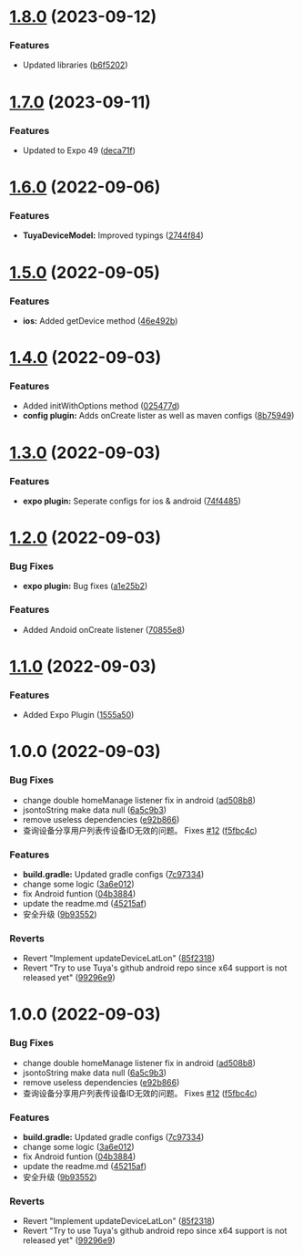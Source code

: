 # [1.8.0](https://github.com/artalat/react-native-tuya/compare/v1.7.0...v1.8.0) (2023-09-12)

### Features

*   Updated libraries ([b6f5202](https://github.com/artalat/react-native-tuya/commit/b6f52021e4ad8a1240c905e832d504e9fdbea3d9))

# [1.7.0](https://github.com/artalat/react-native-tuya/compare/v1.6.0...v1.7.0) (2023-09-11)

### Features

*   Updated to Expo 49 ([deca71f](https://github.com/artalat/react-native-tuya/commit/deca71f7c613891eea21b30ea8935730a5d5106a))

# [1.6.0](https://github.com/artalat/react-native-tuya/compare/v1.5.0...v1.6.0) (2022-09-06)

### Features

*   **TuyaDeviceModel:** Improved typings ([2744f84](https://github.com/artalat/react-native-tuya/commit/2744f84bf81d42b196c1a63bad6dd35b26af21b1))

# [1.5.0](https://github.com/artalat/react-native-tuya/compare/v1.4.0...v1.5.0) (2022-09-05)

### Features

*   **ios:** Added getDevice method ([46e492b](https://github.com/artalat/react-native-tuya/commit/46e492bfefdfb9a428ec3dd00f332a64475d85a2))

# [1.4.0](https://github.com/artalat/react-native-tuya/compare/v1.3.0...v1.4.0) (2022-09-03)

### Features

*   Added initWithOptions method ([025477d](https://github.com/artalat/react-native-tuya/commit/025477dd042c4e88a0764520c181e405de4029f1))
*   **config plugin:** Adds onCreate lister as well as maven configs ([8b75949](https://github.com/artalat/react-native-tuya/commit/8b75949564ca14d29588c325eff361f638332fe4))

# [1.3.0](https://github.com/artalat/react-native-tuya/compare/v1.2.0...v1.3.0) (2022-09-03)

### Features

*   **expo plugin:** Seperate configs for ios & android ([74f4485](https://github.com/artalat/react-native-tuya/commit/74f4485bef395bdd4f777df38e96b65ed8a0daa2))

# [1.2.0](https://github.com/artalat/react-native-tuya/compare/v1.1.0...v1.2.0) (2022-09-03)

### Bug Fixes

*   **expo plugin:** Bug fixes ([a1e25b2](https://github.com/artalat/react-native-tuya/commit/a1e25b23d63eb6312d09cf638d50287273041082))

### Features

*   Added Andoid onCreate listener ([70855e8](https://github.com/artalat/react-native-tuya/commit/70855e887f96a1240f64c8f16bdeb4ab77a72b87))

# [1.1.0](https://github.com/artalat/react-native-tuya/compare/v1.0.0...v1.1.0) (2022-09-03)

### Features

*   Added Expo Plugin ([1555a50](https://github.com/artalat/react-native-tuya/commit/1555a5021f242b01780f4839bf705885346b18e6))

# 1.0.0 (2022-09-03)

### Bug Fixes

*   change double homeManage listener fix in android ([ad508b8](https://github.com/artalat/react-native-tuya/commit/ad508b86798aa1bfc603e31a1d6ad27a6edcb513))
*   jsontoString make data null ([6a5c9b3](https://github.com/artalat/react-native-tuya/commit/6a5c9b3818b303b72d094aee54b9f486dfd2faca))
*   remove useless   dependencies ([e92b866](https://github.com/artalat/react-native-tuya/commit/e92b8660966b4903d65e00c7e5d91b1747cd9290))
*   查询设备分享用户列表传设备ID无效的问题。 Fixes [#12](https://github.com/artalat/react-native-tuya/issues/12) ([f5fbc4c](https://github.com/artalat/react-native-tuya/commit/f5fbc4c2c03bbb4f752d1065b251f9640f84ad76))

### Features

*   **build.gradle:** Updated gradle configs ([7c97334](https://github.com/artalat/react-native-tuya/commit/7c97334d9b41a2ba6d5fed15b91500b0ce01c8a0))
*   change some logic ([3a6e012](https://github.com/artalat/react-native-tuya/commit/3a6e0127fe33adee52a81b300b3e10035d6ec555))
*   fix Android funtion ([04b3884](https://github.com/artalat/react-native-tuya/commit/04b388486e950b89e43a1a19082b569815367533))
*   update the readme.md ([45215af](https://github.com/artalat/react-native-tuya/commit/45215af1e870b82b898a00c144589efd5ca12d78))
*   安全升级 ([9b93552](https://github.com/artalat/react-native-tuya/commit/9b9355212069c3fdf270d77fd37f952c4cc238cc))

### Reverts

*   Revert "Implement updateDeviceLatLon" ([85f2318](https://github.com/artalat/react-native-tuya/commit/85f23186ec8393f69f2bdb70feef96e61c126b74))
*   Revert "Try to use Tuya's github android repo since x64 support is not released yet" ([99296e9](https://github.com/artalat/react-native-tuya/commit/99296e9e893cacd4a0b6b2671aed9eb494b0cb28))

# 1.0.0 (2022-09-03)

### Bug Fixes

*   change double homeManage listener fix in android ([ad508b8](https://github.com/artalat/react-native-tuya/commit/ad508b86798aa1bfc603e31a1d6ad27a6edcb513))
*   jsontoString make data null ([6a5c9b3](https://github.com/artalat/react-native-tuya/commit/6a5c9b3818b303b72d094aee54b9f486dfd2faca))
*   remove useless   dependencies ([e92b866](https://github.com/artalat/react-native-tuya/commit/e92b8660966b4903d65e00c7e5d91b1747cd9290))
*   查询设备分享用户列表传设备ID无效的问题。 Fixes [#12](https://github.com/artalat/react-native-tuya/issues/12) ([f5fbc4c](https://github.com/artalat/react-native-tuya/commit/f5fbc4c2c03bbb4f752d1065b251f9640f84ad76))

### Features

*   **build.gradle:** Updated gradle configs ([7c97334](https://github.com/artalat/react-native-tuya/commit/7c97334d9b41a2ba6d5fed15b91500b0ce01c8a0))
*   change some logic ([3a6e012](https://github.com/artalat/react-native-tuya/commit/3a6e0127fe33adee52a81b300b3e10035d6ec555))
*   fix Android funtion ([04b3884](https://github.com/artalat/react-native-tuya/commit/04b388486e950b89e43a1a19082b569815367533))
*   update the readme.md ([45215af](https://github.com/artalat/react-native-tuya/commit/45215af1e870b82b898a00c144589efd5ca12d78))
*   安全升级 ([9b93552](https://github.com/artalat/react-native-tuya/commit/9b9355212069c3fdf270d77fd37f952c4cc238cc))

### Reverts

*   Revert "Implement updateDeviceLatLon" ([85f2318](https://github.com/artalat/react-native-tuya/commit/85f23186ec8393f69f2bdb70feef96e61c126b74))
*   Revert "Try to use Tuya's github android repo since x64 support is not released yet" ([99296e9](https://github.com/artalat/react-native-tuya/commit/99296e9e893cacd4a0b6b2671aed9eb494b0cb28))
